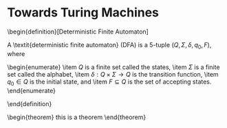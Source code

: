 # Towards Turing Machines

\begin{definition}[Deterministic Finite Automaton]

A \textit{deterministic finite automaton} (DFA) is a 5-tuple $(Q,
\Sigma, \delta, q_0, F)$, where

\begin{enumerate}
\item $Q$ is a finite set called the states,
\item $\Sigma$ is a finite set called the alphabet,
\item $\delta: Q \times \Sigma \longrightarrow Q$ is the transition function,
\item $q_0 \in Q$ is the initial state, and
\item $F \subseteq Q$ is the set of accepting states.
\end{enumerate}

\end{definition}

\begin{theorem}
  this is a theorem
\end{theorem}
